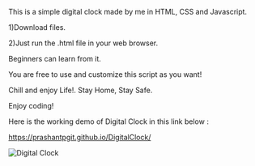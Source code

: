 This is a simple digital clock made by me in HTML, CSS and Javascript.

1)Download files.

2)Just run the .html file in your web browser.

Beginners can learn from it. 

You are free to use and customize this script as you want!

Chill and enjoy Life!. Stay Home, Stay Safe.

Enjoy coding!


Here is the working demo of Digital Clock in this link below :

https://prashantpgit.github.io/DigitalClock/




![Digital Clock](https://media.giphy.com/media/HGCqpWb6DaSN9VSqUb/source.gif)

